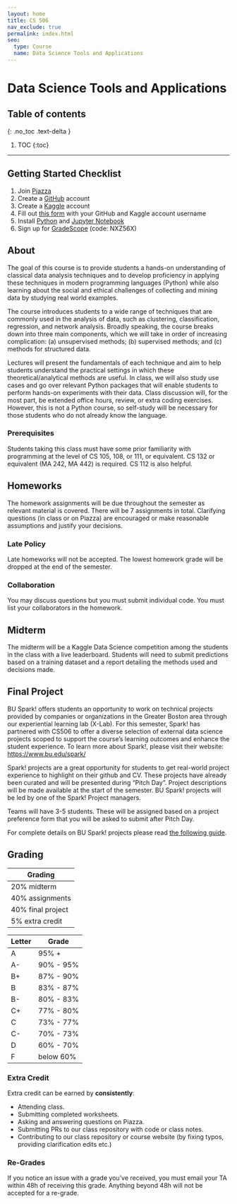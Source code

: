 ```yaml
---
layout: home
title: CS 506
nav_exclude: true
permalink: index.html
seo:
  type: Course
  name: Data Science Tools and Applications
---
```


# Data Science Tools and Applications

## Table of contents
{: .no_toc .text-delta }

1. TOC
{:toc}

---

## Getting Started Checklist

1. Join [Piazza](https://piazza.com/bu/spring2023/cs506)
2. Create a [GitHub](https://github.com/) account
3. Create a [Kaggle](https://www.kaggle.com/) account
4. Fill out [this form](https://forms.gle/RMGY2PpnksJ9yHEt7) with your GitHub and Kaggle account username
5. Install [Python](https://www.python.org/about/gettingstarted/) and [Jupyter Notebook](https://jupyter.org/install)
6. Sign up for [GradeScope](https://www.gradescope.com/courses/495203) (code: NXZ56X)

## About

The goal of this course is to provide students a hands-on understanding of classical data analysis techniques and to develop proficiency in applying these techniques in modern programming languages (Python) while also learning about the social and ethical challenges of collecting and mining data by studying real world examples.

The course introduces students to a wide range of techniques that are commonly used in the analysis of data, such as clustering, classification, regression, and network analysis. Broadly speaking, the course breaks down into three main components, which we will take in order of increasing complication: (a) unsupervised methods; (b) supervised methods; and (c) methods for structured data.

Lectures will present the fundamentals of each technique and aim to help students understand the practical settings in which these theoretical/analytical methods are useful. In class, we will also study use cases and go over relevant Python packages that will enable students to perform hands-on experiments with their data. Class discussion will, for the most part, be extended office hours, review, or extra coding exercises. However, this is not a Python course, so self-study will be necessary for those students who do not already know the language.

### Prerequisites

Students taking this class must have some prior familiarity with programming at the level of CS 105, 108, or 111, or equivalent. CS 132 or equivalent (MA 242, MA 442) is required. CS 112 is also helpful.

## Homeworks

The homework assignments will be due throughout the semester as relevant material is covered. There will be 7 assignments in total. Clarifying questions (in class or on Piazza) are encouraged or make reasonable assumptions and justify your decisions.

### Late Policy

Late homeworks will not be accepted. The lowest homework grade will be dropped at the end of the semester.

### Collaboration

You may discuss questions but you must submit individual code. You must list your collaborators in the homework.

## Midterm

The midterm will be a Kaggle Data Science competition among the students in the class with a live leaderboard. Students will need to submit predictions based on a training dataset and a report detailing the methods used and decisions made.

## Final Project

BU Spark! offers students an opportunity to work on technical projects provided by companies or organizations in the Greater Boston area through our experiential learning lab (X-Lab). For this semester, Spark! has partnered with CS506 to offer a diverse selection of external data science projects scoped to support the course’s learning outcomes and enhance the student experience. To learn more about Spark!, please visit their website: https://www.bu.edu/spark/ 

Spark! projects are a great opportunity for students to get real-world project experience to highlight on their github and CV. These projects have already been curated and will be presented during “Pitch Day”. Project descriptions will be made available at the start of the semester. BU Spark! projects will be led by one of the Spark! Project managers.

Teams will have 3-5 students. These will be assigned based on a project preference form that you will be asked to submit after Pitch Day.

For complete details on BU Spark! projects please read [the following guide](https://docs.google.com/document/d/1Cg8O-tY58vciQ_TYi1MpPFZ730fU_YyTs6GBZ0SMAj4).

## Grading

|      Grading      |
|-------------------|
| 20% midterm       |
| 40% assignments   |
| 40% final project |
| 5% extra credit   |

| Letter | Grade  |
|----|------------|
| A  |  95% +     |
| A- |  90% - 95% |
| B+ |  87% - 90% |
| B  |  83% - 87% |
| B- |  80% - 83% |
| C+ |  77% - 80% |
| C  |  73% - 77% |
| C- |  70% - 73% |
| D  |  60% - 70% |
| F  |  below 60% |

### Extra Credit

Extra credit can be earned by **consistently**:

- Attending class.
- Submitting completed worksheets.
- Asking and answering questions on Piazza.
- Submitting PRs to our class repository with code or class notes.
- Contributing to our class repository or course website (by fixing typos, providing clarification edits etc.)

### Re-Grades

If you notice an issue with a grade you’ve received, you must email your TA within 48h of receiving this grade. Anything beyond 48h will not be accepted for a re-grade.
